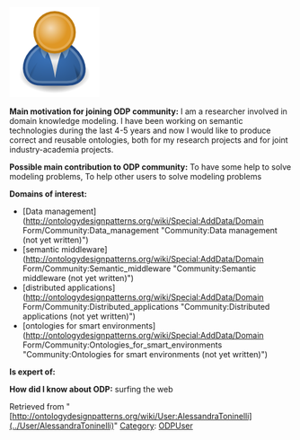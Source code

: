[![Image:ODPUser.png](../images/a/a6/ODPUser.png)](../Image/ODPUser.png "Image:ODPUser.png")




  





__Main motivation for joining ODP community:__ I am a researcher involved in domain knowledge modeling. I have been working on semantic technologies during the last 4-5 years and now I would like to produce correct and reusable ontologies, both for my research projects and for joint industry-academia projects.


__Possible main contribution to ODP community:__ To have some help to solve modeling problems, To help other users to solve modeling problems


__Domains of interest:__



* [Data management](http://ontologydesignpatterns.org/wiki/Special:AddData/Domain Form/Community:Data_management "Community:Data management (not yet written)")
* [semantic middleware](http://ontologydesignpatterns.org/wiki/Special:AddData/Domain Form/Community:Semantic_middleware "Community:Semantic middleware (not yet written)")
* [distributed applications](http://ontologydesignpatterns.org/wiki/Special:AddData/Domain Form/Community:Distributed_applications "Community:Distributed applications (not yet written)")
* [ontologies for smart environments](http://ontologydesignpatterns.org/wiki/Special:AddData/Domain Form/Community:Ontologies_for_smart_environments "Community:Ontologies for smart environments (not yet written)")


__Is expert of:__


  

__How did I know about ODP:__ surfing the web






Retrieved from "[http://ontologydesignpatterns.org/wiki/User:AlessandraToninelli](../User/AlessandraToninelli)"
 [Category](http://ontologydesignpatterns.org/wiki/Special:Categories "Special:Categories"): [ODPUser](../Category/ODPUser "Category:ODPUser")